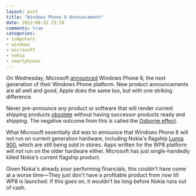 ```yaml
---
layout: post
title: "Windows Phone 8 Announcement"
date: 2012-06-22 23:19
comments: true
categories: 
- computers
- windows
- microsoft
- nokia
- smartphones
---
```


On Wednesday, Microsoft [announced][a] Windows Phone 8, the next generation of their Windows Phone platform. New product announcements are all well and good, Apple does the same too, but with one striking difference.

Never pre-announce any product or software that will render current shipping products [obsolete][o] without having successor products ready and shipping. The negative outcome from this is called the [Osborne effect][os].

What Microsoft essentially did was to announce that Windows Phone 8 will not run on current generation hardware, including Nokia's flagship [Lumia 900][l9], which are still being sold in stores. Apps written for the WP8 platform will not run on the older hardware either. Microsoft has just single-handedly killed Nokia's current flagship product.

Given Nokia's already poor performing financials, this couldn't have come at a worse time—They just don't have a profitable product from now till WP8 is launched. If this goes on, it wouldn't be long before Nokia runs out of cash.

[a]: http://www.theverge.com/2012/6/20/3096667/windows-phone-8-screenshots-features-nfc-start-screen-dual-core
[o]: http://www.theverge.com/2012/6/20/3096945/windows-phone-7-8-upgrade-no-windows-phone-8-existing-devices
[os]: http://en.wikipedia.org/wiki/Osborne_effect
[l9]: http://www.nokia.com/us-en/products/phone/lumia900/

